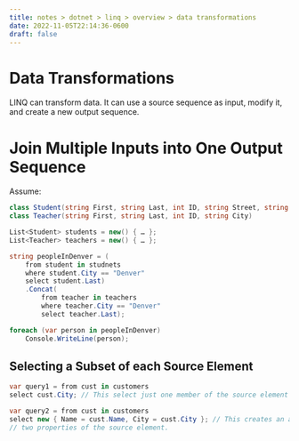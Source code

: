 ```yaml
---
title: notes > dotnet > linq > overview > data transformations
date: 2022-11-05T22:14:36-0600
draft: false
---
```

# Data Transformations
LINQ can transform data. It can use a source sequence as input, modify it, and create a new output sequence.

# Join Multiple Inputs into One Output Sequence
Assume:
```cs
class Student(string First, string Last, int ID, string Street, string City, List<int> Scores)
class Teacher(string First, string Last, int ID, string City)

List<Student> students = new() { … };
List<Teacher> teachers = new() { … };

string peopleInDenver = (
    from student in studnets
    where student.City == "Denver"
    select student.Last)
    .Concat(
        from teacher in teachers
        where teacher.City == "Denver"
        select teacher.Last);

foreach (var person in peopleInDenver)
    Console.WriteLine(person);
```

## Selecting a Subset of each Source Element
```cs
var query1 = from cust in customers
select cust.City; // This select just one member of the source element

var query2 = from cust in customers
select new { Name = cust.Name, City = cust.City }; // This creates an anonymous type that holds
// two properties of the source element.
```
